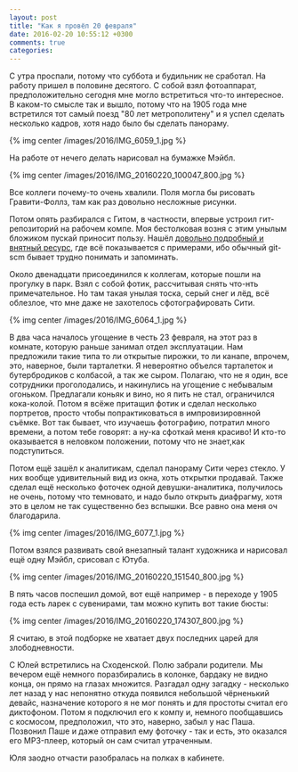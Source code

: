 ```yaml
---
layout: post
title: "Как я провёл 20 февраля"
date: 2016-02-20 10:55:12 +0300
comments: true
categories: 
---
```

С утра проспали, потому что суббота и будильник не сработал. На работу пришел в половине десятого. С собой взял фотоаппарат, предположительно сегодня мне могло встретиться что-то интересное. В каком-то смысле так и вышло, потому что на 1905 года мне встретился тот самый поезд "80 лет метрополитену" и я успел сделать несколько кадров, хотя надо было бы сделать панораму.

{% img center /images/2016/IMG_6059_1.jpg %}

На работе от нечего делать нарисовал на бумажке Мэйбл.

{% img center /images/2016/IMG_20160220_100047_800.jpg %}

Все коллеги почему-то очень хвалили. Поля могла бы рисовать Гравити-Фоллз, там как раз довольно несложные рисунки.

Потом опять разбирался с Гитом, в частности, впервые устроил гит-репозиторий на рабочем компе. Моя бестолковая возня с этим унылым бложиком пускай приносит пользу. Нашёл [довольно подробный и внятный ресурс](https://githowto.com/ru/removing_commits_from_a_branch), где всё показывается с примерами, ибо обычный git-scm бывает трудно понимать и запоминать.

Около двенадцати присоединился к коллегам, которые пошли на прогулку в парк. Взял с собой фотик, рассчитывая снять что-нть примечательное. Но там такая унылая тоска, серый снег и лёд, всё облезлое, что мне даже не захотелось сфотографировать Сити.

{% img center /images/2016/IMG_6064_1.jpg %}

В два часа началось угощение в честь 23 февраля, на этот раз в комнате, которую раньше занимал отдел эксплуатации. Нам предложили такие типа то ли открытые пирожки, то ли канапе, впрочем, это, наверное, были тарталетки. Я невероятно объелся тарталеток и бутербродиков с колбасой, а так же сыром. Полагаю, что не я один, все сотрудники проголодались, и накинулись на угощение с небывалым огоньком. Предлагали коньяк и вино, но я пить не стал, ограничился кока-колой. Потом я всёже притащил фотик и сделал несколько портретов, просто чтобы попрактиковаться в импровизировнной съёмке. Вот так бывает, что изучаешь фотографию, потратил много времени, а потом тебе говорят: а ну-ка сфоткай меня красиво! И кто-то оказывается в неловком положении, потому что не знает,как подступиться. 

Потом ещё зашёл к аналитикам, сделал панораму Сити через стекло. У них вообще удивительный вид из окна, хоть открытки продавай. Также сделал ещё несколько фоточек одной девушки-аналитика, получилось не очень, потому что темновато, и надо было открыть диафрагму, хотя это в целом не так существенно без вспышки. Все равно она меня оч благодарила.

{% img center /images/2016/IMG_6077_1.jpg %}

Потом взялся развивать свой внезапный талант художника и нарисовал ещё одну Мэйбл, срисовал с Ютуба.

{% img center /images/2016/IMG_20160220_151540_800.jpg %}

В пять часов поспешил домой, вот ещё например - в переходе у 1905 года есть ларек с сувенирами, там можно купить вот такие бюсты:

{% img center /images/2016/IMG_20160220_174307_800.jpg %}

Я считаю, в этой подборке не хватает двух последних царей для злободневности.

С Юлей встретились на Сходенской. Полю забрали родители. Мы вечером ещё немного поразбирались в колонке, бардаку не видно конца, он прямо на глазах множится. Разгадал одну загадку - несколько лет назад у нас непонятно откуда появился небольшой чёрненький девайс, назначение которого я не мог понять и для простоты считал его диктофоном. Потом я подключил его к компу и, немного пообщавшись с космосом, предположил, что это, наверно, забыл у нас Паша. Позвонил Паше и даже отправил ему фоточку - так и есть, это оказался его MP3-плеер, который он сам считал утраченным.

Юля заодно отчасти разобралась на полках в кабинете.